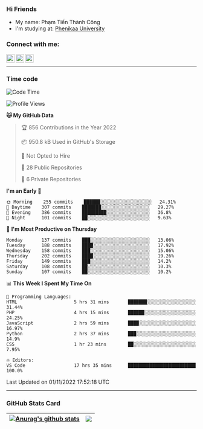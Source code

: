### Hi Friends

- My name: Phạm Tiến Thành Công
- I'm studying at: [Phenikaa University]


### Connect with me:
[<img align="left" alt="PhamTienThanhCong | Facebook" width="22px" src="https://upload.wikimedia.org/wikipedia/commons/thumb/1/16/Facebook-icon-1.png/640px-Facebook-icon-1.png" />][facebook]
[<img align="left" alt="PhamTienThanhCong | Zalo" width="22px" src="https://www.anphatpc.com.vn/template/anphat_2020v2/images/icon-zalo.jpg" />][zalo]
[<img align="left" alt="PhamTienThanhCong | LinkedIn" width="22px" src="https://cdn3.iconfinder.com/data/icons/inficons/512/linkedin.png" />][linkedin]

<br />

---

### Time code

<!--START_SECTION:waka-->
![Code Time](http://img.shields.io/badge/Code%20Time-655%20hrs%2043%20mins-blue)

![Profile Views](http://img.shields.io/badge/Profile%20Views-7-blue)

**🐱 My GitHub Data** 

> 🏆 856 Contributions in the Year 2022
 > 
> 📦 950.8 kB Used in GitHub's Storage 
 > 
> 🚫 Not Opted to Hire
 > 
> 📜 28 Public Repositories 
 > 
> 🔑 6 Private Repositories  
 > 
**I'm an Early 🐤** 

```text
🌞 Morning    255 commits    ██████░░░░░░░░░░░░░░░░░░░   24.31% 
🌆 Daytime    307 commits    ███████░░░░░░░░░░░░░░░░░░   29.27% 
🌃 Evening    386 commits    █████████░░░░░░░░░░░░░░░░   36.8% 
🌙 Night      101 commits    ██░░░░░░░░░░░░░░░░░░░░░░░   9.63%

```
📅 **I'm Most Productive on Thursday** 

```text
Monday       137 commits    ███░░░░░░░░░░░░░░░░░░░░░░   13.06% 
Tuesday      188 commits    ████░░░░░░░░░░░░░░░░░░░░░   17.92% 
Wednesday    158 commits    ███░░░░░░░░░░░░░░░░░░░░░░   15.06% 
Thursday     202 commits    ████░░░░░░░░░░░░░░░░░░░░░   19.26% 
Friday       149 commits    ███░░░░░░░░░░░░░░░░░░░░░░   14.2% 
Saturday     108 commits    ██░░░░░░░░░░░░░░░░░░░░░░░   10.3% 
Sunday       107 commits    ██░░░░░░░░░░░░░░░░░░░░░░░   10.2%

```


📊 **This Week I Spent My Time On** 

```text
💬 Programming Languages: 
HTML                     5 hrs 31 mins       ███████░░░░░░░░░░░░░░░░░░   31.44% 
PHP                      4 hrs 15 mins       ██████░░░░░░░░░░░░░░░░░░░   24.25% 
JavaScript               2 hrs 59 mins       ████░░░░░░░░░░░░░░░░░░░░░   16.97% 
Python                   2 hrs 37 mins       ███░░░░░░░░░░░░░░░░░░░░░░   14.9% 
CSS                      1 hr 23 mins        ██░░░░░░░░░░░░░░░░░░░░░░░   7.95%

🔥 Editors: 
VS Code                  17 hrs 35 mins      █████████████████████████   100.0%

```


 Last Updated on 01/11/2022 17:52:18 UTC
<!--END_SECTION:waka-->

---

### GitHub Stats Card

| <a href="https://github.com/phamtienthanhcong"><img align="center" src="https://github-readme-stats.vercel.app/api?username=PhamTienThanhCong&show_icons=true&include_all_commits=true&theme=buefy&hide_border=true&theme=ocean_dark" alt="Anurag's github stats" /></a> | <a href="https://github.com/phamtienthanhcong"><img align="center" src="https://github-readme-stats.vercel.app/api/top-langs/?username=PhamTienThanhCong&layout=compact&theme=buefy&hide_border=true&theme=ocean_dark" /></a> |
| ------------- | ------------- |

[Phenikaa University]: https://phenikaa-uni.edu.vn/vi
[facebook]: https://www.facebook.com/phamtienthanhcong
[linkedin]: https://linkedin.com/in/phamtienthanhcong
[zalo]: https://zalo.me/0396396332
[tiktok]: https://www.tiktok.com/@phamtienthanhcong
[web]: https://github.com/PhamTienThanhCong/web_dev
[min project]: https://github.com/PhamTienThanhCong/Project-Of-Web
[c and cpp]: https://github.com/PhamTienThanhCong/Code_C_and_Cpro
[python]: https://github.com/PhamTienThanhCong/Python_beginer
